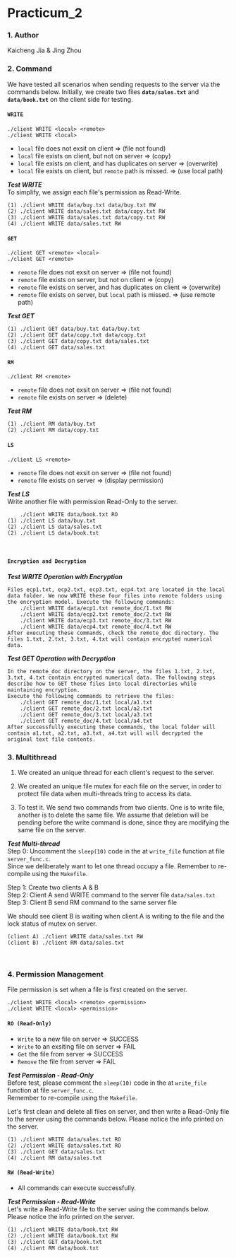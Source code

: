 # Practicum_2

### 1. Author
Kaicheng Jia & Jing Zhou

### 2. Command
We have tested all scenarios when sending requests to the server via the commands below. Initially, we create two files **`data/sales.txt`** and **`data/book.txt`** on the client side for testing.

#### `WRITE`
```
./client WRITE <local> <remote>
./client WRITE <local>
```
- `local` file does not exsit on client => (file not found)
- `local` file exists on client, but not on server => (copy)
- `local` file exists on client, and has duplicates on server => (overwrite)
- `local` file exists on client, but `remote` path is missed. => (use local path)

***Test WRITE*** <br>
To simplify, we assign each file's permission as Read-Write.
```
(1) ./client WRITE data/buy.txt data/buy.txt RW
(2) ./client WRITE data/sales.txt data/copy.txt RW
(3) ./client WRITE data/sales.txt data/copy.txt RW
(4) ./client WRITE data/sales.txt RW
```


#### `GET`
```
./client GET <remote> <local>
./client GET <remote>
```
- `remote` file does not exsit on server => (file not found)
- `remote` file exists on server, but not on client => (copy)
- `remote` file exists on server, and has duplicates on client => (overwrite)
- `remote` file exists on server, but `local` path is missed. => (use remote path)

***Test GET*** 
```
(1) ./client GET data/buy.txt data/buy.txt
(2) ./client GET data/copy.txt data/copy.txt
(3) ./client GET data/copy.txt data/sales.txt
(4) ./client GET data/sales.txt
```

#### `RM`
```
./client RM <remote>
```
- `remote` file does not exsit on server => (file not found)
- `remote` file exists on server => (delete)

***Test RM*** 
```
(1) ./client RM data/buy.txt
(2) ./client RM data/copy.txt
```

#### `LS`
```
./client LS <remote>
```
- `remote` file does not exsit on server => (file not found)
- `remote` file exists on server => (display permission)

***Test LS*** <br>
Write another file with permission Read-Only to the server.
```
    ./client WRITE data/book.txt RO
(1) ./client LS data/buy.txt
(2) ./client LS data/sales.txt
(2) ./client LS data/book.txt
```

<br>


#### `Encryption and Decryption`

***Test WRITE Operation with Encryption*** <br>
```
Files ecp1.txt, ecp2.txt, ecp3.txt, ecp4.txt are located in the local data folder. We now WRITE these four files into remote folders using the encryption model. Execute the following commands:
    ./client WRITE data/ecp1.txt remote_doc/1.txt RW
    ./client WRITE data/ecp2.txt remote_doc/2.txt RW
    ./client WRITE data/ecp3.txt remote_doc/3.txt RW
    ./client WRITE data/ecp4.txt remote_doc/4.txt RW
After executing these commands, check the remote_doc directory. The files 1.txt, 2.txt, 3.txt, 4.txt will contain encrypted numerical data.
```


***Test GET Operation with Decryption*** <br>
```
In the remote_doc directory on the server, the files 1.txt, 2.txt, 3.txt, 4.txt contain encrypted numerical data. The following steps describe how to GET these files into local directories while maintaining encryption.
Execute the following commands to retrieve the files:
    ./client GET remote_doc/1.txt local/a1.txt
    ./client GET remote_doc/2.txt local/a2.txt
    ./client GET remote_doc/3.txt local/a3.txt
    ./client GET remote_doc/4.txt local/a4.txt
After successfully executing these commands, the local folder will contain a1.txt, a2.txt, a3.txt, a4.txt will will decrypted the original text file contents.
```


### 3. Multithread
1. We created an unique thread for each client's request to the server.

2. We created an unique file mutex for each file on the server, in order to protect file data when multi-threads tring to access its data.

3. To test it. We send two commands from two clients. One is to write file, another is to delete the same file. We assume that deletion will be pending before the write command is done, since they are modifying the same file on the server.

***Test Multi-thread*** <br>
Step 0: Uncomment the ```sleep(10)``` code in the at `write_file` function at file `server_func.c`. <br> Since we deliberately want to let one thread occupy a file. Remember to re-compile using the `Makefile`.

Step 1: Create two clients A & B <br>
Step 2: Client A send WRITE command to the server file `data/sales.txt` <br>
Step 3: Client B send RM command to the same server file <br>

We should see client B is waiting when client A is writing to the file and the lock status of mutex on server.
```
(client A) ./client WRITE data/sales.txt RW
(client B) ./client RM data/sales.txt
```

<br>

### 4. Permission Management
File permission is set when a file is first created on the server.
```
./client WRITE <local> <remote> <permission>
./client WRITE <local> <permission>
``` 

#### `RO (Read-Only)`
- `Write` to a new file on server => SUCCESS
- `Write` to an exsiting file on server => FAIL
- `Get` the file from server => SUCCESS
- `Remove` the file from server => FAIL

***Test Permission - Read-Only*** <br>
Before test, please comment the ```sleep(10)``` code in the at `write_file` function at file `server_func.c`. <br> Remember to re-compile using the `Makefile`.

Let's first clean and delete all files on server, and then write a Read-Only file to the server using the commands below. Please notice the info printed on the server.
```
(1) ./client WRITE data/sales.txt RO
(2) ./client WRITE data/sales.txt RO
(3) ./client GET data/sales.txt
(4) ./client RM data/sales.txt
```

#### `RW (Read-Write)`
- All commands can execute successfully.

***Test Permission - Read-Write*** <br>
Let's write a Read-Write file to the server using the commands below. Please notice the info printed on the server.
```
(1) ./client WRITE data/book.txt RW
(2) ./client WRITE data/book.txt RW
(3) ./client GET data/book.txt
(4) ./client RM data/book.txt
```